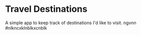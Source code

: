 # Travel Destinations

A simple app to keep track of destinations I'd like to visit.
ngvnn
#nlkncxklnblkxcnblk

